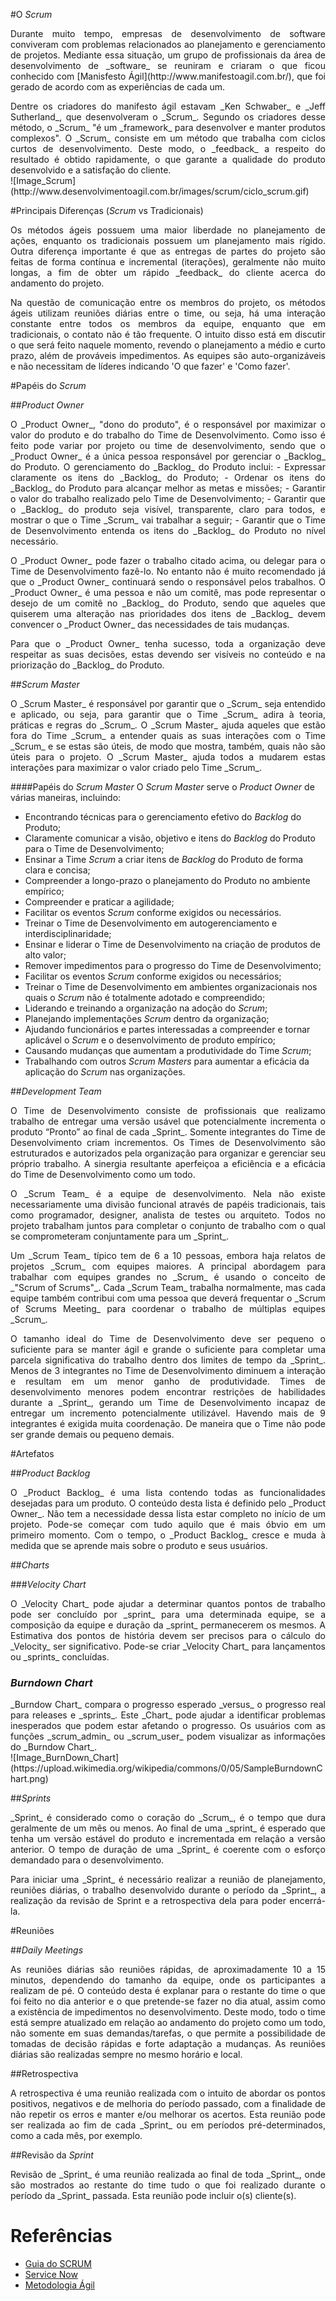 #O _Scrum_
<p align="justify">Durante muito tempo, empresas de desenvolvimento de software conviveram com problemas relacionados ao planejamento e gerenciamento de projetos. Mediante essa situação, um grupo de profissionais da área de desenvolvimento de _software_ se reuniram e criaram o que ficou conhecido com [Manisfesto Ágil](http://www.manifestoagil.com.br/), que foi gerado de acordo com as experiências de cada um.
<p align="justify">Dentre os criadores do manifesto ágil estavam _Ken Schwaber_ e _Jeff Sutherland_, que desenvolveram o _Scrum_. Segundo os criadores desse método, o _Scrum_ "é um _framework_ para desenvolver e manter produtos complexos".
O _Scrum_ consiste em um método que trabalha com ciclos curtos de desenvolvimento. Deste modo, o _feedback_ a respeito do resultado é obtido rapidamente, o que garante a qualidade do produto desenvolvido e a satisfação do cliente.

<br>
![Image_Scrum](http://www.desenvolvimentoagil.com.br/images/scrum/ciclo_scrum.gif)

#Principais Diferenças (_Scrum_ vs Tradicionais)
<p align="justify">Os métodos ágeis possuem uma maior liberdade no planejamento de ações, enquanto os tradicionais possuem um planejamento mais rígido. Outra diferença importante é que as entregas de partes do projeto são feitas de forma contínua e incremental (iterações), geralmente não muito longas, a fim de obter um rápido _feedback_ do cliente acerca do andamento do projeto.

<p align="justify">Na questão de comunicação entre os membros do projeto, os métodos ágeis utilizam reuniões diárias entre o time, ou seja, há uma interação constante entre todos os membros da equipe, enquanto que em tradicionais, o contato não é tão frequente. O intuito disso está em discutir o que será feito naquele momento, revendo o planejamento a médio e curto prazo, além de prováveis impedimentos. As equipes são auto-organizáveis e não necessitam de líderes indicando 'O que fazer' e 'Como fazer'.

#Papéis do _Scrum_

##_Product Owner_
<p align="justify">O _Product Owner_, "dono do produto", é o responsável por maximizar o valor do produto e do
trabalho do Time de Desenvolvimento. Como isso é feito pode variar por projeto ou time de desenvolvimento, sendo que o _Product Owner_ é a única pessoa responsável por gerenciar o _Backlog_ do Produto. O gerenciamento do _Backlog_ do Produto inclui:
- Expressar claramente os itens do _Backlog_ do Produto;
- Ordenar os itens do _Backlog_ do Produto para alcançar melhor as metas e missões;
- Garantir o valor do trabalho realizado pelo Time de Desenvolvimento;
- Garantir que o _Backlog_ do produto seja visível, transparente, claro para todos, e mostrar o que o Time _Scrum_ vai trabalhar a seguir;
- Garantir que o Time de Desenvolvimento entenda os itens do _Backlog_ do Produto no nível necessário.

<p align="justify">O _Product Owner_ pode fazer o trabalho citado acima, ou delegar para o Time de Desenvolvimento fazê-lo. No entanto não é muito recomendado já que o _Product Owner_ continuará sendo o responsável pelos trabalhos. O _Product Owner_ é uma pessoa e não um comitê, mas pode representar o desejo de um comitê no _Backlog_ do Produto, sendo que aqueles que quiserem uma alteração nas prioridades dos itens de _Backlog_ devem convencer o _Product Owner_ das necessidades de tais mudanças.

<p align="justify">Para que o _Product Owner_ tenha sucesso, toda a organização deve respeitar as suas decisões, estas devendo ser visíveis no conteúdo e na priorização do _Backlog_ do Produto. 

##_Scrum Master_
<p align="justify">O _Scrum Master_ é responsável por garantir que o _Scrum_ seja entendido e aplicado, ou seja, para garantir que o Time _Scrum_ adira à teoria, práticas e regras do _Scrum_. O _Scrum Master_ ajuda aqueles que estão fora do Time _Scrum_ a entender quais as suas interações com o Time _Scrum_ e se estas são úteis, de modo que mostra, também, quais não são úteis para o projeto. O _Scrum Master_ ajuda todos a mudarem estas interações para maximizar o valor criado pelo Time _Scrum_.

####Papéis do _Scrum Master_
O _Scrum Master_ serve o _Product Owner_ de várias maneiras, incluindo:
- Encontrando técnicas para o gerenciamento efetivo do _Backlog_ do Produto;
- Claramente comunicar a visão, objetivo e itens do _Backlog_ do Produto para o Time de Desenvolvimento;
- Ensinar a Time _Scrum_ a criar itens de _Backlog_ do Produto de forma clara e concisa;
- Compreender a longo-prazo o planejamento do Produto no ambiente empírico;
- Compreender e praticar a agilidade; 
- Facilitar os eventos _Scrum_ conforme exigidos ou necessários.
- Treinar o Time de Desenvolvimento em autogerenciamento e interdisciplinaridade;
- Ensinar e liderar o Time de Desenvolvimento na criação de produtos de alto valor;
- Remover impedimentos para o progresso do Time de Desenvolvimento;
- Facilitar os eventos _Scrum_ conforme exigidos ou necessários;
- Treinar o Time de Desenvolvimento em ambientes organizacionais nos quais o _Scrum_ não é totalmente adotado e compreendido;
- Liderando e treinando a organização na adoção do _Scrum_;
- Planejando implementações _Scrum_ dentro da organização;
- Ajudando funcionários e partes interessadas a compreender e tornar aplicável o _Scrum_ e o desenvolvimento de produto empírico;
- Causando mudanças que aumentam a produtividade do Time _Scrum_;
- Trabalhando com outros _Scrum Masters_ para aumentar a eficácia da aplicação do _Scrum_ nas organizações.

##_Development Team_
<p align="justify">O Time de Desenvolvimento consiste de profissionais que realizamo trabalho de entregar uma versão usável que potencialmente incrementa o produto “Pronto” ao final de cada _Sprint_. Somente integrantes do Time de Desenvolvimento criam incrementos. Os Times de Desenvolvimento são estruturados e autorizados pela organização para organizar e gerenciar seu próprio trabalho. A sinergia resultante aperfeiçoa a eficiência e a eficácia do Time de Desenvolvimento como um todo. 

<p align="justify">O _Scrum Team_ é a equipe de desenvolvimento. Nela não existe necessariamente uma divisão funcional através de papéis tradicionais, tais como programador, designer, analista de testes ou arquiteto. Todos no projeto trabalham juntos para completar o conjunto de trabalho com o qual se comprometeram conjuntamente para um _Sprint_.

<p align="justify">Um _Scrum Team_ típico tem de 6 a 10 pessoas, embora haja relatos de projetos _Scrum_ com equipes maiores. A principal abordagem para trabalhar com equipes grandes no _Scrum_ é usando o conceito de _"Scrum of Scrums"_. Cada _Scrum Team_ trabalha normalmente, mas cada equipe também contribui com uma pessoa que deverá frequentar o _Scrum of Scrums Meeting_ para coordenar o trabalho de múltiplas equipes _Scrum_. 

<p align="justify">O tamanho ideal do Time de Desenvolvimento deve ser pequeno o suficiente para se manter ágil e grande o suficiente para completar uma parcela significativa do trabalho dentro dos limites de tempo da _Sprint_. Menos de 3 integrantes no Time de Desenvolvimento diminuem a interação e resultam em um menor ganho de produtividade. Times de desenvolvimento menores podem encontrar restrições de habilidades durante a _Sprint_, gerando um Time de Desenvolvimento incapaz de entregar um incremento potencialmente utilizável. Havendo mais de 9 integrantes é exigida muita coordenação. De maneira que o Time não pode ser grande demais ou pequeno demais.

#Artefatos

##_Product Backlog_
<p align="justify">O _Product Backlog_ é uma lista contendo todas as funcionalidades desejadas para um produto. O conteúdo desta lista é definido pelo _Product Owner_. Não tem a necessidade dessa lista estar completo no início de um projeto. Pode-se começar com tudo aquilo que é mais óbvio em um primeiro momento. Com o tempo, o _Product Backlog_ cresce e muda à medida que se aprende mais sobre o produto e seus usuários.

##_Charts_

###_Velocity Chart_          
<p align="justify">O _Velocity Chart_ pode ajudar a determinar quantos pontos de trabalho pode ser concluído por _sprint_ para uma determinada equipe, se a composição da equipe e duração da _sprint_ permanecerem os mesmos. A Estimativa dos pontos de história devem ser precisos para o cálculo do _Velocity_ ser significativo. Pode-se criar _Velocity Chart_ para lançamentos ou _sprints_ concluídas.          

### _Burndown Chart_
<p align="justify">_Burndow Chart_ compara o progresso esperado _versus_ o progresso real para releases e _sprints_. Este _Chart_ pode ajudar a identificar problemas inesperados que podem estar afetando o progresso. Os usuários com as funções _scrum_admin_ ou _scrum_user_ podem visualizar as informações do _Burndow Chart_.

<br>
![Image_BurnDown_Chart](https://upload.wikimedia.org/wikipedia/commons/0/05/SampleBurndownChart.png)

##_Sprints_
<p align="justify">_Sprint_ é considerado como o coração do _Scrum_, é o tempo que dura geralmente de um mês ou menos. Ao final de uma _sprint_ é esperado que tenha um versão estável do produto e incrementada em relação a versão anterior. O tempo de duração de uma _Sprint_ é coerente com o esforço demandado para o desenvolvimento.

<p align="justify">Para iniciar uma _Sprint_ é necessário realizar a reunião de planejamento, reuniões diárias, o trabalho desenvolvido durante o período da _Sprint_, a realização da revisão de Sprint e a retrospectiva dela para poder encerrá-la.

#Reuniões

##_Daily Meetings_
<p align="justify">As reuniões diárias são reuniões rápidas, de aproximadamente 10 a 15 minutos, dependendo do tamanho da equipe, onde os participantes a realizam de pé. O conteúdo desta é explanar para o restante do time o que foi feito no dia anterior e o que pretende-se fazer no dia atual, assim como a existência de impedimentos no desenvolvimento. Deste modo, todo o time está sempre atualizado em relação ao andamento do projeto como um todo, não somente em suas demandas/tarefas, o que permite a possibilidade de tomadas de decisão rápidas e forte adaptação a mudanças. As reuniões diárias são realizadas sempre no mesmo horário e local.

##Retrospectiva
<p align="justify">A retrospectiva é uma reunião realizada com o intuito de abordar os pontos positivos, negativos e de melhoria do período passado, com a finalidade de não repetir os erros e manter e/ou melhorar os acertos. Esta reunião pode ser realizada ao fim de cada _Sprint_ ou em períodos pré-determinados, como a cada mês, por exemplo.

##Revisão da _Sprint_
<p align="justify">Revisão de _Sprint_ é uma reunião realizada ao final de toda _Sprint_, onde são mostrados ao restante do time tudo o que foi realizado durante o período da _Sprint_ passada. Esta reunião pode incluir o(s) cliente(s).

# Referências
* [Guia do SCRUM](http://www.scrumguides.org/docs/scrumguide/v1/Scrum-Guide-Portuguese-BR.pdf)
* [Service Now](http://wiki.servicenow.com/index.php?title=Scrum_Charts#gsc.tab=0)
* [Metodologia Ágil](http://www.desenvolvimentoagil.com.br/scrum/)